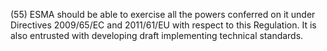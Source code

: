 (55) ESMA should be able to exercise all the powers conferred on it under Directives 2009/65/EC and 2011/61/EU with respect to this Regulation. It is also entrusted with developing draft implementing technical standards.